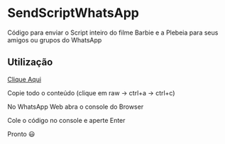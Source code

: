 # SendScriptWhatsApp

Código para enviar o Script inteiro do filme Barbie e a Plebeia para seus amigos ou grupos do WhatsApp

## Utilização

[Clique Aqui](https://github.com/pedrinholeda/SendScriptWhatsApp/blob/main/sendBarbieScript.js)

Copie todo o conteúdo (clique em raw -> ctrl+a -> ctrl+c)

No WhatsApp Web abra o console do Browser

Cole o código no console e aperte Enter

Pronto 😃